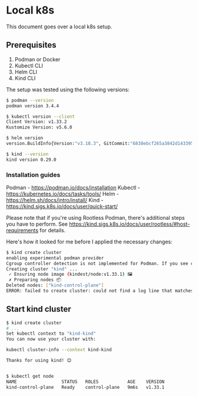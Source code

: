 # Local k8s

This document goes over a local k8s setup.

## Prerequisites

1. Podman or Docker
2. Kubectl CLI
3. Helm CLI
4. Kind CLI

The setup was tested using the following versions:

```sh
$ podman --version
podman version 3.4.4

$ kubectl version --client
Client Version: v1.33.2
Kustomize Version: v5.6.0

$ helm version
version.BuildInfo{Version:"v3.18.3", GitCommit:"6838ebcf265a3842d1433956e8a622e3290cf324", GitTreeState:"clean", GoVersion:"go1.24.4"}

$ kind --version
kind version 0.29.0
```
### Installation guides

Podman - https://podman.io/docs/installation
Kubectl - https://kubernetes.io/docs/tasks/tools/
Helm - https://helm.sh/docs/intro/install/
Kind - https://kind.sigs.k8s.io/docs/user/quick-start/

Please note that if you're using Rootless Podman, there's additional steps you have to perform. See https://kind.sigs.k8s.io/docs/user/rootless/#host-requirements for details.

Here's how it looked for me before I applied the necessary changes:
```sh
$ kind create cluster        
enabling experimental podman provider
Cgroup controller detection is not implemented for Podman. If you see cgroup-related errors, you might need to set systemd property "Delegate=yes", see https://kind.sigs.k8s.io/docs/user/rootless/
Creating cluster "kind" ...
 ✓ Ensuring node image (kindest/node:v1.33.1) 🖼 
 ✗ Preparing nodes 📦  
Deleted nodes: ["kind-control-plane"]
ERROR: failed to create cluster: could not find a log line that matches "Reached target .*Multi-User System.*|detected cgroup v1"
```

## Start kind cluster

```sh
$ kind create cluster
# ...
Set kubectl context to "kind-kind"
You can now use your cluster with:

kubectl cluster-info --context kind-kind

Thanks for using kind! 😊


$ kubectl get node
NAME                 STATUS   ROLES           AGE    VERSION
kind-control-plane   Ready    control-plane   9m6s   v1.33.1
```

